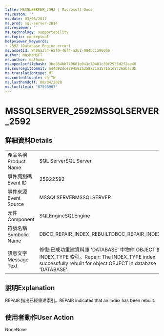 ```yaml
---
title: MSSQLSERVER_2592 | Microsoft Docs
ms.custom: ''
ms.date: 03/06/2017
ms.prod: sql-server-2014
ms.reviewer: ''
ms.technology: supportability
ms.topic: conceptual
helpviewer_keywords:
- 2592 (Database Engine error)
ms.assetid: 8406a3a4-e8f0-46f4-a262-084bc119600b
author: MashaMSFT
ms.author: mathoma
ms.openlocfilehash: 3be864bb770681e043c70481c30f2955d2f2ae48
ms.sourcegitcommit: ad4d92dce894592a259721a1571b1d8736abacdb
ms.translationtype: MT
ms.contentlocale: zh-TW
ms.lasthandoff: 08/04/2020
ms.locfileid: "87598907"
---
```

# <a name="mssqlserver_2592"></a><span data-ttu-id="53c0e-102">MSSQLSERVER_2592</span><span class="sxs-lookup"><span data-stu-id="53c0e-102">MSSQLSERVER_2592</span></span>
    
## <a name="details"></a><span data-ttu-id="53c0e-103">詳細資料</span><span class="sxs-lookup"><span data-stu-id="53c0e-103">Details</span></span>  
  
|||  
|-|-|  
|<span data-ttu-id="53c0e-104">產品名稱</span><span class="sxs-lookup"><span data-stu-id="53c0e-104">Product Name</span></span>|<span data-ttu-id="53c0e-105">SQL Server</span><span class="sxs-lookup"><span data-stu-id="53c0e-105">SQL Server</span></span>|  
|<span data-ttu-id="53c0e-106">事件識別碼</span><span class="sxs-lookup"><span data-stu-id="53c0e-106">Event ID</span></span>|<span data-ttu-id="53c0e-107">2592</span><span class="sxs-lookup"><span data-stu-id="53c0e-107">2592</span></span>|  
|<span data-ttu-id="53c0e-108">事件來源</span><span class="sxs-lookup"><span data-stu-id="53c0e-108">Event Source</span></span>|<span data-ttu-id="53c0e-109">MSSQLSERVER</span><span class="sxs-lookup"><span data-stu-id="53c0e-109">MSSQLSERVER</span></span>|  
|<span data-ttu-id="53c0e-110">元件</span><span class="sxs-lookup"><span data-stu-id="53c0e-110">Component</span></span>|<span data-ttu-id="53c0e-111">SQLEngine</span><span class="sxs-lookup"><span data-stu-id="53c0e-111">SQLEngine</span></span>|  
|<span data-ttu-id="53c0e-112">符號名稱</span><span class="sxs-lookup"><span data-stu-id="53c0e-112">Symbolic Name</span></span>|<span data-ttu-id="53c0e-113">DBCC_REPAIR_INDEX_REBUILT</span><span class="sxs-lookup"><span data-stu-id="53c0e-113">DBCC_REPAIR_INDEX_REBUILT</span></span>|  
|<span data-ttu-id="53c0e-114">訊息文字</span><span class="sxs-lookup"><span data-stu-id="53c0e-114">Message Text</span></span>|<span data-ttu-id="53c0e-115">修復:已成功重建資料庫 'DATABASE' 中物件 OBJECT 的 INDEX_TYPE 索引。</span><span class="sxs-lookup"><span data-stu-id="53c0e-115">Repair: The INDEX_TYPE index successfully rebuilt for object OBJECT in database 'DATABASE'.</span></span>|  
  
## <a name="explanation"></a><span data-ttu-id="53c0e-116">說明</span><span class="sxs-lookup"><span data-stu-id="53c0e-116">Explanation</span></span>  
 <span data-ttu-id="53c0e-117">REPAIR 指出已經重建索引。</span><span class="sxs-lookup"><span data-stu-id="53c0e-117">REPAIR indicates that an index has been rebuilt.</span></span>  
  
## <a name="user-action"></a><span data-ttu-id="53c0e-118">使用者動作</span><span class="sxs-lookup"><span data-stu-id="53c0e-118">User Action</span></span>  
 <span data-ttu-id="53c0e-119">None</span><span class="sxs-lookup"><span data-stu-id="53c0e-119">None</span></span>  
  
  
